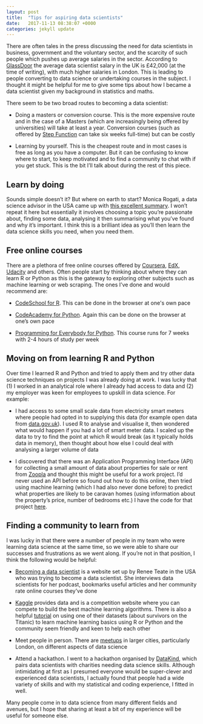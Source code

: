 ```yaml
---
layout: post
title:  "Tips for aspiring data scientists"
date:   2017-11-13 08:38:07 +0000
categories: jekyll update
---
```

There are often tales in the press discussing the need for data
scientists in business, government and the voluntary sector, and the
scarcity of such people which pushes up average salaries in the sector.
According to [GlassDoor](https://www.glassdoor.co.uk/Salaries/index.htm)
the average data scientist salary in the UK is £42,000 (at the time of
writing), with much higher salaries in London. This is leading to people
converting to data science or undertaking courses in the subject. I
thought it might be helpful for me to give some tips about how I became
a data scientist given my background in statistics and maths.

There seem to be two broad routes to becoming a data scientist:

-   Doing a masters or conversion course. This is the more expensive
    route and in the case of a Masters (which are increasingly being
    offered by universities) will take at least a year. Conversion
    courses (such as offered by [Step
    Function](https://stepfunctioncoaching.co.uk/) can take six
    weeks full-time) but can be costly

-   Learning by yourself. This is the cheapest route and in most cases
    is free as long as you have a computer. But it can be confusing to
    know where to start, to keep motivated and to find a community to
    chat with if you get stuck. This is the bit I’ll talk about during
    the rest of this piece.

## Learn by doing

Sounds simple doesn’t it? But where on earth to start? Monica Rogati, a
data science advisor in the USA came up with [this excellent
summary](https://medium.com/@mrogati/how-do-i-become-a-data-scientist-f8074232608e).
I won’t repeat it here but essentially it involves choosing a topic
you’re passionate about, finding some data, analysing it then
summarising what you’ve found and why it’s important. I think this is a
brilliant idea as you’ll then learn the data science skills you need,
when you need them.

## Free online courses

There are a plethora of free online courses offered by
[Coursera](https://www.coursera.org/), [EdX](https://www.edx.org/),
[Udacity](https://www.udacity.com/) and others. Often people start by
thinking about where they can learn R or Python as this is the gateway
to exploring other subjects such as machine learning or web scraping.
The ones I’ve done and would recommend are:

-   [CodeSchool for R](https://www.codeschool.com/courses/try-r). This
    can be done in the browser at one's own pace

-   [CodeAcademy for
    Python](https://www.codecademy.com/learn/learn-python). Again this
    can be done on the browser at one’s own pace

-   [Programming for Everybody for
    Python](https://www.coursera.org/learn/python). This
    course runs for 7
    weeks with 2-4 hours of study per week

## Moving on from learning R and Python

Over time I learned R and Python and tried to apply them and try other
data science techniques on projects I was already doing at work. I was
lucky that (1) I worked in an analytical role where I already had access
to data and (2) my employer was keen for employees to upskill in data
science. For example:

-   I had access to some small scale data from electricity smart meters
    where people had opted in to supplying this data (for example open
    data from
    [data.gov.uk](https://data.gov.uk/dataset/energy-consumption-for-selected-bristol-buildings-from-smart-meters-by-half-hour)).
    I used R to analyse and visualise it, then wondered what would
    happen if you had a lot of smart meter data. I scaled up the data to
    try to find the point at which R would break (as it typically holds
    data in memory), then thought about how else I could deal with
    analysing a larger volume of data

-   I discovered that there was an Application Programming
    Interface (API) for collecting a small amount of data about
    properties for sale or rent from [Zoopla](https://www.zoopla.co.uk/)
    and thought this might be useful for a work project. I’d never used
    an API before so found out how to do this online, then tried using
    machine learning (which I had also never done before) to predict
    what properties are likely to be caravan homes (using information
    about the property’s price, number of bedrooms etc.) I have the code
    for that project [here](https://github.com/gaskyk/housing-websites).

## Finding a community to learn from

I was lucky in that there were a number of people in my team who were
learning data science at the same time, so we were able to share our
successes and frustrations as we went along. If you’re not in that
position, I think the following would be helpful:

-   [Becoming a data scientist](https://www.becomingadatascientist.com/)
    is a website set up by Renee Teate in the USA who was trying to
    become a data scientist. She interviews data scientists for her
    podcast, bookmarks useful articles and her community rate online
    courses they’ve done

-   [Kaggle](https://www.kaggle.com) provides data and is a competition
    website where you can compete to build the best machine
    learning algorithms. There is also a helpful
    [tutorial](https://www.kaggle.com/c/titanic) on using one of their
    datasets (about survivors on the Titanic) to learn machine learning
    basics using R or Python and the community seem friendly and keen to
    help each other

-   Meet people in person. There are
    [meetups](https://www.meetup.com/find/tech/) in larger cities,
    particularly London, on different aspects of data science

-   Attend a hackathon. I went to a hackathon organised by
    [DataKind](http://www.datakind.org/chapters/datakind-uk), which
    pairs data scientists with charities needing data science skills.
    Although intimidating at first as I presumed everyone would be
    super-clever and experienced data scientists, I actually found that
    people had a wide variety of skills and with my statistical and
    coding experience, I fitted in well.

Many people come in to data science from many different fields and
avenues, but I hope that sharing at least a bit of my experience will be
useful for someone else.
